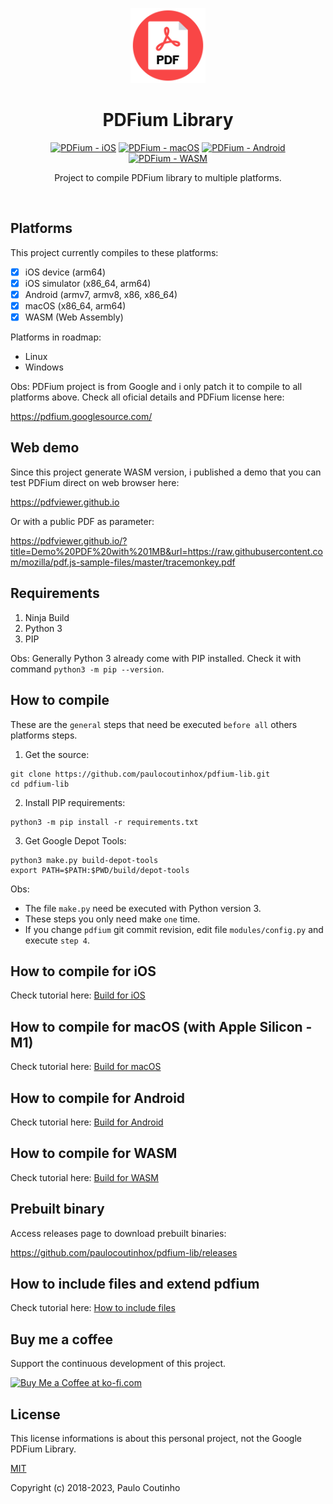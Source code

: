 <p align="center">
    <a href="https://github.com/paulocoutinhox/pdfium-lib" target="_blank" rel="noopener noreferrer">
        <img width="120" src="extras/images/logo.png" alt="PDFium Library Logo">
    </a>
</p>

<h1 align="center">PDFium Library</h1>

<p align="center">
  <a href="https://github.com/paulocoutinhox/pdfium-lib/actions/workflows/ios.yml"><img src="https://github.com/paulocoutinhox/pdfium-lib/actions/workflows/ios.yml/badge.svg" alt="PDFium - iOS"></a>
  <a href="https://github.com/paulocoutinhox/pdfium-lib/actions/workflows/macos.yml"><img src="https://github.com/paulocoutinhox/pdfium-lib/actions/workflows/macos.yml/badge.svg" alt="PDFium - macOS"></a>
  <a href="https://github.com/paulocoutinhox/pdfium-lib/actions/workflows/android.yml"><img src="https://github.com/paulocoutinhox/pdfium-lib/actions/workflows/android.yml/badge.svg" alt="PDFium - Android"></a>
  <a href="https://github.com/paulocoutinhox/pdfium-lib/actions/workflows/wasm.yml"><img src="https://github.com/paulocoutinhox/pdfium-lib/actions/workflows/wasm.yml/badge.svg" alt="PDFium - WASM"></a>
</p>

<p align="center">
Project to compile PDFium library to multiple platforms.
</p>

<br>


## Platforms

This project currently compiles to these platforms:

- [x] iOS device (arm64)
- [x] iOS simulator (x86_64, arm64)
- [X] Android (armv7, armv8, x86, x86_64)
- [x] macOS (x86_64, arm64)
- [x] WASM (Web Assembly)

Platforms in roadmap:

- Linux
- Windows

Obs: PDFium project is from Google and i only patch it to compile to all platforms above. Check all oficial details and PDFium license here:

https://pdfium.googlesource.com/

## Web demo

Since this project generate WASM version, i published a demo that you can test PDFium direct on web browser here:

https://pdfviewer.github.io

Or with a public PDF as parameter:

https://pdfviewer.github.io/?title=Demo%20PDF%20with%201MB&url=https://raw.githubusercontent.com/mozilla/pdf.js-sample-files/master/tracemonkey.pdf

## Requirements

1. Ninja Build
2. Python 3
3. PIP

Obs: Generally Python 3 already come with PIP installed. Check it with command `python3 -m pip --version`.

## How to compile

These are the `general` steps that need be executed `before all` others platforms steps.

1. Get the source:

```
git clone https://github.com/paulocoutinhox/pdfium-lib.git
cd pdfium-lib
```

2. Install PIP requirements:

```
python3 -m pip install -r requirements.txt
```

3. Get Google Depot Tools:

```
python3 make.py build-depot-tools
export PATH=$PATH:$PWD/build/depot-tools
```

Obs:

- The file `make.py` need be executed with Python version 3.
- These steps you only need make `one` time.
- If you change `pdfium` git commit revision, edit file `modules/config.py` and execute `step 4`.

## How to compile for iOS

Check tutorial here: [Build for iOS](docs/BUILD_IOS.md)

## How to compile for macOS (with Apple Silicon - M1)

Check tutorial here: [Build for macOS](docs/BUILD_MACOS.md)

## How to compile for Android

Check tutorial here: [Build for Android](docs/BUILD_ANDROID.md)

## How to compile for WASM

Check tutorial here: [Build for WASM](docs/BUILD_WASM.md)

## Prebuilt binary

Access releases page to download prebuilt binaries:

https://github.com/paulocoutinhox/pdfium-lib/releases

## How to include files and extend pdfium

Check tutorial here: [How to include files](docs/HOW_TO_INCLUDE_FILES.md)

## Buy me a coffee

Support the continuous development of this project.

<a href='https://ko-fi.com/paulocoutinho' target='_blank'><img height='36' style='border:0px;height:36px;' src='https://az743702.vo.msecnd.net/cdn/kofi1.png?v=2' border='0' alt='Buy Me a Coffee at ko-fi.com' /></a>

## License

This license informations is about this personal project, not the Google PDFium Library.

[MIT](http://opensource.org/licenses/MIT)

Copyright (c) 2018-2023, Paulo Coutinho
